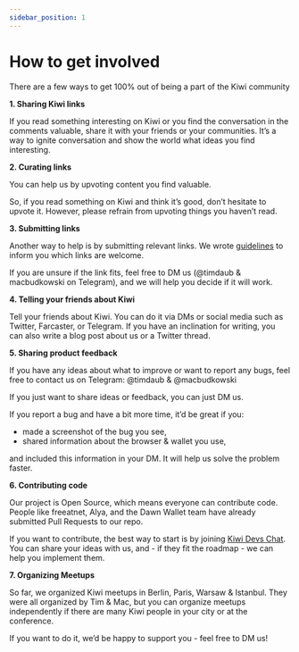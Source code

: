 ```yaml
---
sidebar_position: 1
---
```


# How to get involved

There are a few ways to get 100% out of being a part of the Kiwi community

**1. Sharing Kiwi links**

If you read something interesting on Kiwi or you find the conversation in the comments valuable, share it with your friends or your communities. It’s a way to ignite conversation and show the world what ideas you find interesting.

**2. Curating links**

You can help us by upvoting content you find valuable.

So, if you read something on Kiwi and think it’s good, don’t hesitate to upvote it. However, please refrain from upvoting things you haven’t read.

**3. Submitting links**

Another way to help is by submitting relevant links. We wrote <u>[guidelines](https://news.kiwistand.com/guidelines)</u> to inform you which links are welcome.

If you are unsure if the link fits, feel free to DM us (@timdaub & macbudkowski on Telegram), and we will help you decide if it will work.

**4. Telling your friends about Kiwi**

Tell your friends about Kiwi. You can do it via DMs or social media such as Twitter, Farcaster, or Telegram. If you have an inclination for writing, you can also write a blog post about us or a Twitter thread.

**5. Sharing product feedback**

If you have any ideas about what to improve or want to report any bugs, feel free to contact us on Telegram: @timdaub & @macbudkowski

If you just want to share ideas or feedback, you can just DM us.

If you report a bug and have a bit more time, it’d be great if you:

- made a screenshot of the bug you see,
- shared information about the browser & wallet you use,

and included this information in your DM. It will help us solve the problem faster.

**6. Contributing code**

Our project is Open Source, which means everyone can contribute code. People like freeatnet, Alya, and the Dawn Wallet team have already submitted Pull Requests to our repo.

If you want to contribute, the best way to start is by joining <u>[Kiwi Devs Chat](https://t.me/kiwinewsdevs)</u>. You can share your ideas with us, and - if they fit the roadmap - we can help you implement them.

**7. Organizing Meetups**

So far, we organized Kiwi meetups in Berlin, Paris, Warsaw & Istanbul. They were all organized by Tim & Mac, but you can organize meetups independently if there are many Kiwi people in your city or at the conference.

If you want to do it, we’d be happy to support you - feel free to DM us!
